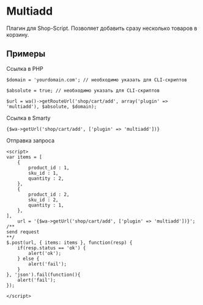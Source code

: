 Multiadd
=====
Плагин для Shop-Script. Позволяет добавить сразу несколько товаров в корзину.

Примеры
-----
Ссылка в PHP

    $domain = 'yourdomain.com'; // необходимо указать для CLI-скриптов
    
    $absolute = true; // необходимо указать для CLI-скриптов
    
    $url = wa()->getRouteUrl('shop/cart/add', array('plugin' => 'multiadd'), $absolute, $domain);
    
Ссылка в Smarty
   
    {$wa->getUrl('shop/cart/add', ['plugin' => 'multiadd'])}
    
Отправка запроса

    <script>
    var items = [
        {
            product_id : 1,
            sku_id : 1,
            quantity : 2,
        },
        {
            product_id : 2,
            sku_id : 2,
            quantity : 1,
        },
    ],
        url = '{$wa->getUrl('shop/cart/add', ['plugin' => 'multiadd'])}';
    /**
    send request
    **/
    $.post(url, { items: items }, function(resp) {
        if(resp.status == 'ok') {
            alert('ok');
        } else {
            alert('fail');
        }
    }, 'json').fail(function(){
        alert('fail');
    });
    
    </script>